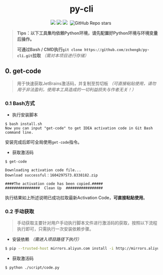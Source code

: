 <h1 align="center">py-cli</h1>

<p align="center"><img src="https://img.shields.io/badge/author-zchengb-%230C7DBE"/>&nbsp;<img src="https://img.shields.io/badge/python-v3.8-blue"/>&nbsp;<img src="https://img.shields.io/badge/license-MIT-green"/>&nbsp;
<img alt="GitHub Repo stars" src="https://img.shields.io/github/stars/zchengb/py-cli?style=social"/>&nbsp;</p>

>**Tips：以下工具集均依赖Python环境，请先配置好Python环境与环境变量后操作。**
>
>**可通过Bash / CMD执行`git clone https://github.com/zchengb/py-cli.git`拉取** *（需对本项目进行存储）*

## 0. get-code

> 用于快速获取JetBrains激活码，并复制至剪切板 *（可直接粘贴使用，请勿用于非法盈利，使用本工具造成的一切利益损失与作者无关！）* 

### 0.1 Bash方式

- 执行安装脚本

```shell
$ bash install.sh
Now you can input "get-code" to get IDEA activation code in Git Bash command line.
```

安装完成后即可全局使用`get-code`指令。

- 获取激活码

```shell
$ get-code

Downloading activation code file...
Download successful：1604297573.8338182.zip

####The activation code has been copied.#####
################  Clean Up  #################
```

执行结果如上所述说明已成功拉取最新Activation Code，**可直接粘贴使用**。

### 0.2 手动获取

>手动获取主要针对用户手动执行脚本文件进行激活码的获取，按照以下流程执行即可，只需执行一次安装依赖步骤。

- 安装依赖 *（需进入项目路径下执行）*

```bash
$ pip --trusted-host mirrors.aliyun.com install -i http://mirrors.aliyun.com/pypi/simple/ -r requirements.txt
```

- 获取激活码

```bash
$ python ./script/code.py
```

